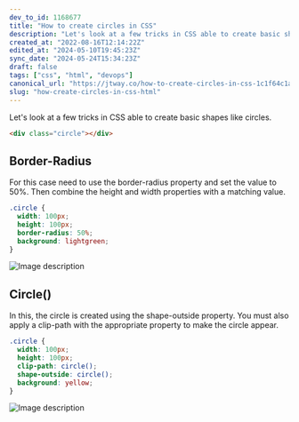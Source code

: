 ```yaml
---
dev_to_id: 1168677
title: "How to create circles in CSS"
description: "Let's look at a few tricks in CSS able to create basic shapes like circles.    &lt;div..."
created_at: "2022-08-16T12:14:22Z"
edited_at: "2024-05-10T19:45:23Z"
sync_date: "2024-05-24T15:34:23Z"
draft: false
tags: ["css", "html", "devops"]
canonical_url: "https://jtway.co/how-to-create-circles-in-css-1c1f64c1a7eb"
slug: "how-create-circles-in-css-html"
---
```

Let's look at a few tricks in CSS able to create basic shapes like circles.
```html
<div class="circle"></div>
```

## Border-Radius
For this case need to use the border-radius property and set the value to 50%. Then combine the height and width properties with a matching value.
```css
.circle {
  width: 100px;
  height: 100px;
  border-radius: 50%;
  background: lightgreen;
}
```
![Image description](https://dev-to-uploads.s3.amazonaws.com/uploads/articles/f8wphtna4iy825wyscnw.png)

## Circle()
In this, the circle is created using the shape-outside property. You must also apply a clip-path with the appropriate property to make the circle appear.
```css
.circle {
  width: 100px;
  height: 100px;
  clip-path: circle();
  shape-outside: circle();
  background: yellow; 
}
```
![Image description](https://dev-to-uploads.s3.amazonaws.com/uploads/articles/xug5rpk5y88kwbg8z98d.png)
  
